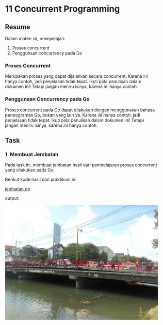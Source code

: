# 11 Concurrent Programming

## Resume
Dalam materi ini, mempelajari:
1. Proses concurrent
2. Penggunaan concurrency pada Go

### Proses Concurrent
Merupakan proses yang dapat dijalankan secara concurrent.
Karena ini hanya contoh, jadi penjelasan tidak tepat.
Ikuti pola penulisan dalam dokumen ini!
Tetapi jangan meniru isinya, karena ini hanya contoh.

### Penggunaan Concurrency pada Go
Proses concurrent pada Go dapat dilakukan dengan menggunakan
bahasa pemrograman Go, bukan yang lain ya.
Karena ini hanya contoh, jadi penjelasan tidak tepat.
Ikuti pola penulisan dalam dokumen ini!
Tetapi jangan meniru isinya, karena ini hanya contoh.

## Task
### 1. Membuat Jembatan
Pada task ini, membuat jembatan hasil dari pembelajaran proses concurrent yang dilakukan pada Go.

Berikut kode hasil dari praktikum ini.

[jembatan.go](./praktikum/jembatan.go)

output:

![jembatan](./screenshots/jembatan.jpg)
